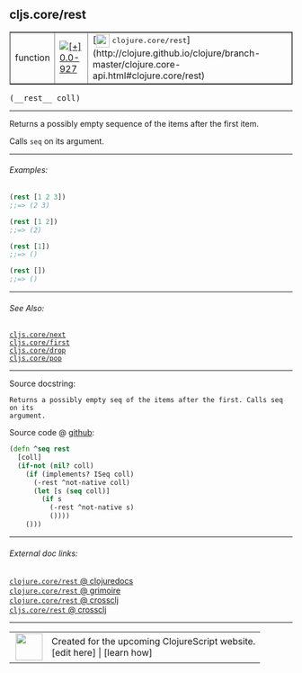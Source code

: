 ## cljs.core/rest



 <table border="1">
<tr>
<td>function</td>
<td><a href="https://github.com/cljsinfo/cljs-api-docs/tree/0.0-927"><img valign="middle" alt="[+] 0.0-927" title="Added in 0.0-927" src="https://img.shields.io/badge/+-0.0--927-lightgrey.svg"></a> </td>
<td>
[<img height="24px" valign="middle" src="http://i.imgur.com/1GjPKvB.png"> <samp>clojure.core/rest</samp>](http://clojure.github.io/clojure/branch-master/clojure.core-api.html#clojure.core/rest)
</td>
</tr>
</table>


 <samp>
(__rest__ coll)<br>
</samp>

---

Returns a possibly empty sequence of the items after the first item.

Calls `seq` on its argument.



---

###### Examples:

```clj
(rest [1 2 3])
;;=> (2 3)

(rest [1 2])
;;=> (2)

(rest [1])
;;=> ()

(rest [])
;;=> ()
```



---

###### See Also:

[`cljs.core/next`](../cljs.core/next.md)<br>
[`cljs.core/first`](../cljs.core/first.md)<br>
[`cljs.core/drop`](../cljs.core/drop.md)<br>
[`cljs.core/pop`](../cljs.core/pop.md)<br>

---


Source docstring:

```
Returns a possibly empty seq of the items after the first. Calls seq on its
argument.
```


Source code @ [github](https://github.com/clojure/clojurescript/blob/r1.8.34/src/main/cljs/cljs/core.cljs#L1119-L1130):

```clj
(defn ^seq rest
  [coll]
  (if-not (nil? coll)
    (if (implements? ISeq coll)
      (-rest ^not-native coll)
      (let [s (seq coll)]
        (if s
          (-rest ^not-native s)
          ())))
    ()))
```

<!--
Repo - tag - source tree - lines:

 <pre>
clojurescript @ r1.8.34
└── src
    └── main
        └── cljs
            └── cljs
                └── <ins>[core.cljs:1119-1130](https://github.com/clojure/clojurescript/blob/r1.8.34/src/main/cljs/cljs/core.cljs#L1119-L1130)</ins>
</pre>

-->

---



###### External doc links:

[`clojure.core/rest` @ clojuredocs](http://clojuredocs.org/clojure.core/rest)<br>
[`clojure.core/rest` @ grimoire](http://conj.io/store/v1/org.clojure/clojure/1.7.0-beta3/clj/clojure.core/rest/)<br>
[`clojure.core/rest` @ crossclj](http://crossclj.info/fun/clojure.core/rest.html)<br>
[`cljs.core/rest` @ crossclj](http://crossclj.info/fun/cljs.core.cljs/rest.html)<br>

---

 <table>
<tr><td>
<img valign="middle" align="right" width="48px" src="http://i.imgur.com/Hi20huC.png">
</td><td>
Created for the upcoming ClojureScript website.<br>
[edit here] | [learn how]
</td></tr></table>

[edit here]:https://github.com/cljsinfo/cljs-api-docs/blob/master/cljsdoc/cljs.core/rest.cljsdoc
[learn how]:https://github.com/cljsinfo/cljs-api-docs/wiki/cljsdoc-files

<!--

This information was too distracting to show to readers, but I'll leave it
commented here since it is helpful to:

- pretty-print the data used to generate this document
- and show how to retrieve that data



The API data for this symbol:

```clj
{:description "Returns a possibly empty sequence of the items after the first item.\n\nCalls `seq` on its argument.",
 :return-type seq,
 :ns "cljs.core",
 :name "rest",
 :signature ["[coll]"],
 :history [["+" "0.0-927"]],
 :type "function",
 :related ["cljs.core/next"
           "cljs.core/first"
           "cljs.core/drop"
           "cljs.core/pop"],
 :full-name-encode "cljs.core/rest",
 :source {:code "(defn ^seq rest\n  [coll]\n  (if-not (nil? coll)\n    (if (implements? ISeq coll)\n      (-rest ^not-native coll)\n      (let [s (seq coll)]\n        (if s\n          (-rest ^not-native s)\n          ())))\n    ()))",
          :title "Source code",
          :repo "clojurescript",
          :tag "r1.8.34",
          :filename "src/main/cljs/cljs/core.cljs",
          :lines [1119 1130]},
 :examples [{:id "0869af",
             :content "```clj\n(rest [1 2 3])\n;;=> (2 3)\n\n(rest [1 2])\n;;=> (2)\n\n(rest [1])\n;;=> ()\n\n(rest [])\n;;=> ()\n```"}],
 :full-name "cljs.core/rest",
 :clj-symbol "clojure.core/rest",
 :docstring "Returns a possibly empty seq of the items after the first. Calls seq on its\nargument."}

```

Retrieve the API data for this symbol:

```clj
;; from Clojure REPL
(require '[clojure.edn :as edn])
(-> (slurp "https://raw.githubusercontent.com/cljsinfo/cljs-api-docs/catalog/cljs-api.edn")
    (edn/read-string)
    (get-in [:symbols "cljs.core/rest"]))
```

-->
